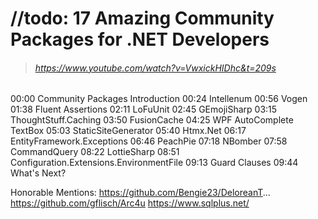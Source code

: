 ﻿# //todo: 17 Amazing Community Packages for .NET Developers
> ###### https://www.youtube.com/watch?v=VwxickHIDhc&t=209s
00:00 Community Packages Introduction
00:24 Intellenum
00:56 Vogen
01:38 Fluent Assertions
02:11 LoFuUnit
02:45 GEmojiSharp
03:15 ThoughtStuff.Caching
03:50 FusionCache
04:25 WPF AutoComplete TextBox
05:03 StaticSiteGenerator
05:40 Htmx.Net
06:17 EntityFramework.Exceptions
06:46 PeachPie
07:18 NBomber
07:58 CommandQuery
08:22 LottieSharp
08:51 Configuration.Extensions.EnvironmentFile
09:13 Guard Clauses
09:44 What's Next?

Honorable Mentions:
https://github.com/Bengie23/DeloreanT...
https://github.com/gflisch/Arc4u
https://www.sqlplus.net/
